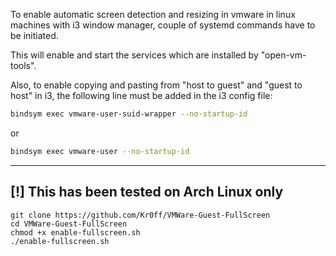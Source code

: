 To enable automatic screen detection and resizing in vmware in linux machines with i3 window manager, couple of systemd commands
have to be initiated.

This will enable and start the services which are installed by "open-vm-tools".

Also, to enable copying and pasting from "host to guest" and "guest to host" in i3, the following line must be added in the i3 config file:

```bash
bindsym exec vmware-user-suid-wrapper --no-startup-id
```
or
```bash
bindsym exec vmware-user --no-startup-id
```

--------------------------

[!] This has been tested on Arch Linux only
--------------------------

```console
git clone https://github.com/Kr0ff/VMWare-Guest-FullScreen
cd VMWare-Guest-FullScreen
chmod +x enable-fullscreen.sh
./enable-fullscreen.sh
```



